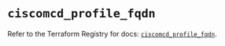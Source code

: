 # `ciscomcd_profile_fqdn`

Refer to the Terraform Registry for docs: [`ciscomcd_profile_fqdn`](https://registry.terraform.io/providers/ciscodevnet/ciscomcd/25.9.1/docs/resources/profile_fqdn).

